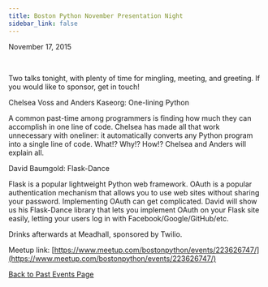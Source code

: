```yaml
---
title: Boston Python November Presentation Night
sidebar_link: false
---
```


November 17, 2015


   

Two talks tonight, with plenty of time for mingling, meeting, and greeting. If you would like to sponsor, get in touch!

Chelsea Voss and Anders Kaseorg: One-lining Python

A common past-time among programmers is finding how much they can accomplish in one line of code. Chelsea has made all that work unnecessary with oneliner: it automatically converts any Python program into a single line of code. What!? Why!? How!? Chelsea and Anders will explain all.

David Baumgold: Flask-Dance

Flask is a popular lightweight Python web framework. OAuth is a popular authentication mechanism that allows you to use web sites without sharing your password. Implementing OAuth can get complicated. David will show us his Flask-Dance library that lets you implement OAuth on your Flask site easily, letting your users log in with Facebook/Google/GitHub/etc.

Drinks afterwards at Meadhall, sponsored by Twilio.


Meetup link: [https://www.meetup.com/bostonpython/events/223626747/](https://www.meetup.com/bostonpython/events/223626747/)

[Back to Past Events Page](index.md)